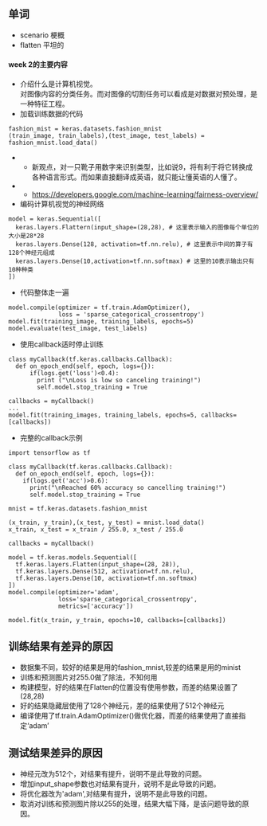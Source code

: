 ## 单词
+ scenario 梗概
+ flatten 平坦的

#### week 2的主要内容
+ 介绍什么是计算机视觉。<br>
对图像内容的分类任务。而对图像的切割任务可以看成是对数据对预处理，是一种特征工程。
+ 加载训练数据的代码
```
fashion_mist = keras.datasets.fashion_mnist
(train_image, train_labels),(test_image, test_labels) = fashion_mnist.load_data()
```
+ + 新观点，对一只靴子用数字来识别类型，比如说9，将有利于将它转换成各种语言形式。而如果直接翻译成英语，就只能让懂英语的人懂了。
+ + https://developers.google.com/machine-learning/fairness-overview/
+ 编码计算机视觉的神经网络
```
model = keras.Sequential([
  keras.layers.Flattern(input_shape=(28,28), # 这里表示输入的图像每个单位的大小是28*28
  keras.layers.Dense(128, activation=tf.nn.relu), # 这里表示中间的算子有128个神经元组成
  keras.layers.Dense(10,activation=tf.nn.softmax) # 这里的10表示输出只有10种种类
])
```
+ 代码整体走一遍
```
model.compile(optimizer = tf.train.AdamOptimizer(),
              loss = 'sparse_categorical_crossentropy')
model.fit(training_image, training_labels, epochs=5)   
model.evaluate(test_image, test_labels)
```
+ 使用callback适时停止训练
```
class myCallback(tf.keras.callbacks.Callback):
  def on_epoch_end(self, epoch, logs={}):
      if(logs.get('loss')<0.4):
        print ("\nLoss is low so canceling training!")
        self.model.stop_training = True
```

```
callbacks = myCallback()
...
model.fit(training_images, training_labels, epochs=5, callbacks=[callbacks])
```

+ 完整的callback示例
```
import tensorflow as tf

class myCallback(tf.keras.callbacks.Callback):
  def on_epoch_end(self, epoch, logs={}):
    if(logs.get('acc')>0.6):
      print("\nReached 60% accuracy so cancelling training!")
      self.model.stop_training = True

mnist = tf.keras.datasets.fashion_mnist

(x_train, y_train),(x_test, y_test) = mnist.load_data()
x_train, x_test = x_train / 255.0, x_test / 255.0

callbacks = myCallback()

model = tf.keras.models.Sequential([
  tf.keras.layers.Flatten(input_shape=(28, 28)),
  tf.keras.layers.Dense(512, activation=tf.nn.relu),
  tf.keras.layers.Dense(10, activation=tf.nn.softmax)
])
model.compile(optimizer='adam',
              loss='sparse_categorical_crossentropy',
              metrics=['accuracy'])

model.fit(x_train, y_train, epochs=10, callbacks=[callbacks])
```

## 训练结果有差异的原因
+ 数据集不同，较好的结果是用的fashion_mnist,较差的结果是用的minist
+ 训练和预测图片对255.0做了除法，不知何用
+ 构建模型，好的结果在Flatten的位置没有使用参数，而差的结果设置了(28,28)
+ 好的结果隐藏层使用了128个神经元，差的结果使用了512个神经元
+ 编译使用了tf.train.AdamOptimizer()做优化器，而差的结果使用了直接指定‘adam’


## 测试结果差异的原因
+ 神经元改为512个，对结果有提升，说明不是此导致的问题。
+ 增加input_shape参数也对结果有提升，说明不是此导致的问题。
+ 将优化器改为'adam',对结果有提升，说明不是此导致的问题。
+ 取消对训练和预测图片除以255的处理，结果大幅下降，是该问题导致的原因。
